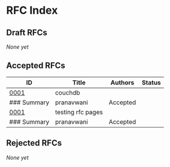 # RFC Index

## Draft RFCs
_None yet_

## Accepted RFCs
| ID | Title | Authors | Status |
|----|-------|---------|--------|
| [0001](./specs/0001-couchdb-summary/rfc.md) | couchdb
### Summary | pranavwani | Accepted |
| [0001](./specs/0001-testing-rfc-pages-summary/rfc.md) | testing rfc pages
### Summary | pranavwani | Accepted |

## Rejected RFCs
_None yet_
